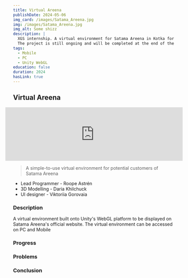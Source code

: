 ```yaml
---
title: Virtual Areena
publishDate: 2024-05-06
img_card: /images/Satama_Areena.jpg
img: /images/Satama_Areena.jpg
img_alt: Some shizz
description: |
  XGS internship. A virtual environment for Satama Areena in Kotka for the summer of 2024.
  The project is still ongoing and will be completed at the end of the year.
tags:
  - Mobile
  - PC
  - Unity WebGL
education: false
duration: 2024
hasLink: true
---
```


## Virtual Areena

<div class="game">
  <iframe frameborder="0" src="https://itch.io/embed/2737823?bg_color=181a1c&amp;fg_color=dead7d&amp;link_color=00f5a8&amp;border_color=dead7d" width="552" height="167"><a href="https://rhjastren.itch.io/xgs-satama-areena-test-builds">XGS Satama Areena (Test Builds) by RhjAstren</a></iframe>
</div>

> A simple-to-use virtual environment for potential customers of Satama Areena

<ul>
  <li>
    Lead Programmer - Roope Astrén
  </li>
  <li>
    3D Modelling - Daria Khilchuck
  </li>
  <li>
    UI designer - Viktoriia Gorovaia
  </li>
</ul>


### Description

A virtual environment built onto Unity's WebGL platform to be displayed on Satama Areena's
official website. The virtual environment can be accessed on PC and Mobile

### Progress

### Problems

### Conclusion


<style>
  .game{
    text-transform: uppercase;
    display: flex;
    flex-direction: column;
    justify-content: center;
    align-items: center;
    color: var(--accent-purple-3);
    text-decoration: none;
    font-weight: bold;
    font-size: 1.5rem;
  }


</style>